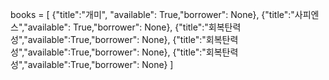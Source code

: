 books = [
    {"title":"개미", "available": True,"borrower": None},
    {"title":"사피엔스","available": True,"borrower": None},
    {"title":"회복탄력성","available":True,"borrower": None},
    {"title":"회복탄력성","available":True,"borrower": None},
    {"title":"회복탄력성","available":True,"borrower": None}
]

